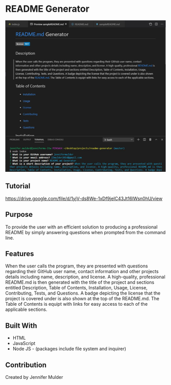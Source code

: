 # **README Generator**

![](assets/images/readme-generator.jpg)

## Tutorial

https://drive.google.com/file/d/1yjV-ds8We-1xDf9jeIC43Jt16lWsn0hU/view

## **Purpose**
To provide the user with an efficient solution to producing a professional README by simply answering questions when prompted from the command line.

## **Features** 
When the user calls the program, they are presented with questions regarding their GitHub user name, contact information and other projects details including name, description, and license. A high-quality, professional README.md is then generated with the title of the project and sections entitled Description, Table of Contents, Installation, Usage, License, Contributing, Tests, and Questions. A badge depicting the license that the project is covered under is also shown at the top of the README.md. The Table of Contents is equipt with links for easy access to each of the applicable sections.

## Built With
* HTML
* JavaScript
* Node JS - (packages include file system and inquirer)

## Contribution
Created by Jennifer Mulder
